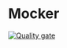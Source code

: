 # Mocker
[![Quality gate](https://sonarcloud.io/api/project_badges/quality_gate?project=saifali40_Mocker)](https://sonarcloud.io/dashboard?id=saifali40_Mocker)
